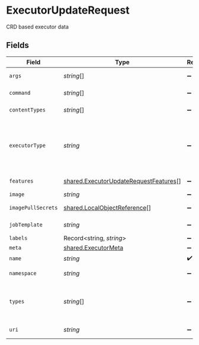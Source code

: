 # ExecutorUpdateRequest

CRD based executor data


## Fields

| Field                                                                                                                | Type                                                                                                                 | Required                                                                                                             | Description                                                                                                          | Example                                                                                                              |
| -------------------------------------------------------------------------------------------------------------------- | -------------------------------------------------------------------------------------------------------------------- | -------------------------------------------------------------------------------------------------------------------- | -------------------------------------------------------------------------------------------------------------------- | -------------------------------------------------------------------------------------------------------------------- |
| `args`                                                                                                               | *string*[]                                                                                                           | :heavy_minus_sign:                                                                                                   | additional executor binary argument                                                                                  | ["--repeats","5","--insecure"]                                                                                       |
| `command`                                                                                                            | *string*[]                                                                                                           | :heavy_minus_sign:                                                                                                   | executor image command                                                                                               | ["curl"]                                                                                                             |
| `contentTypes`                                                                                                       | *string*[]                                                                                                           | :heavy_minus_sign:                                                                                                   | list of handled content types                                                                                        |                                                                                                                      |
| `executorType`                                                                                                       | *string*                                                                                                             | :heavy_minus_sign:                                                                                                   | ExecutorType one of "rest" for rest openapi based executors or "job" which will be default runners for testkube soon |                                                                                                                      |
| `features`                                                                                                           | [shared.ExecutorUpdateRequestFeatures](../../../sdk/models/shared/executorupdaterequestfeatures.md)[]                | :heavy_minus_sign:                                                                                                   | Available executor features                                                                                          |                                                                                                                      |
| `image`                                                                                                              | *string*                                                                                                             | :heavy_minus_sign:                                                                                                   | Image for kube-job                                                                                                   |                                                                                                                      |
| `imagePullSecrets`                                                                                                   | [shared.LocalObjectReference](../../../sdk/models/shared/localobjectreference.md)[]                                  | :heavy_minus_sign:                                                                                                   | container image pull secrets                                                                                         |                                                                                                                      |
| `jobTemplate`                                                                                                        | *string*                                                                                                             | :heavy_minus_sign:                                                                                                   | Job template to launch executor                                                                                      |                                                                                                                      |
| `labels`                                                                                                             | Record<string, *string*>                                                                                             | :heavy_minus_sign:                                                                                                   | executor labels                                                                                                      | {"env":"prod","app":"backend"}                                                                                       |
| `meta`                                                                                                               | [shared.ExecutorMeta](../../../sdk/models/shared/executormeta.md)                                                    | :heavy_minus_sign:                                                                                                   | Executor meta data                                                                                                   |                                                                                                                      |
| `name`                                                                                                               | *string*                                                                                                             | :heavy_check_mark:                                                                                                   | object name                                                                                                          | name                                                                                                                 |
| `namespace`                                                                                                          | *string*                                                                                                             | :heavy_minus_sign:                                                                                                   | object kubernetes namespace                                                                                          | testkube                                                                                                             |
| `types`                                                                                                              | *string*[]                                                                                                           | :heavy_minus_sign:                                                                                                   | Types defines what types can be handled by executor e.g. "postman/collection", ":curl/command" etc                   |                                                                                                                      |
| `uri`                                                                                                                | *string*                                                                                                             | :heavy_minus_sign:                                                                                                   | URI for rest based executors                                                                                         |                                                                                                                      |
